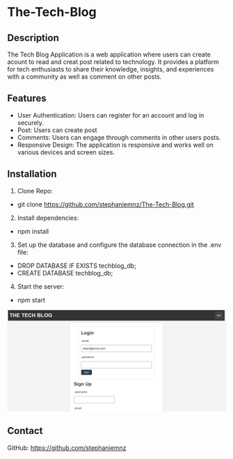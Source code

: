 # The-Tech-Blog

## Description
The Tech Blog Application is a web application where users can create acount to read and creat post related to technology. It provides a platform for tech enthusiasts to share their knowledge, insights, and experiences with a community as well as comment on other posts.

## Features
- User Authentication: Users can register for an account and log in securely.
- Post: Users can create post 
- Comments: Users can engage through comments in other users posts.
- Responsive Design: The application is responsive and works well on various devices and screen sizes.

## Installation
1. Clone Repo:
- git clone https://github.com/stephaniemnz/The-Tech-Blog.git
2. Install dependencies:
- npm install
3. Set up the database and configure the database connection in the .env file:
- DROP DATABASE IF EXISTS techblog_db;
- CREATE DATABASE techblog_db;
4. Start the server:
- npm start

![alt text](<Screenshot 2024-04-25 201537.png>)

## Contact
GitHub: https://github.com/stephaniemnz

